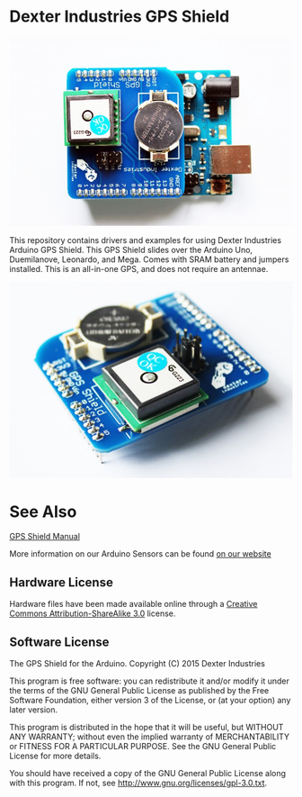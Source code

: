Dexter Industries GPS Shield
===================

![alt text](Arduino_GPS_Shield-On_Uno-800x533.jpg "The Dexter Industries GPS Arduino Shield")

This repository contains drivers and examples for using Dexter Industries Arduino GPS Shield.  This GPS Shield slides over the Arduino Uno, Duemilanove, Leonardo, and Mega. Comes with SRAM battery and jumpers installed. This is an all-in-one GPS, and does not require an antennae.

![alt text](Arduino_GPS_Shield-Side-2-800x555.jpg "The Dexter Industries GPS Arduino Shield")


See Also
========
[GPS Shield Manual](http://www.dexterindustries.com/manual/arduino-shields/gps-shield/)

More information on our Arduino Sensors can be found [on our website](http://www.dexterindustries.com/)


## Hardware License

Hardware files have been made available online through a [Creative Commons Attribution-ShareAlike 3.0](http://creativecommons.org/licenses/by-sa/3.0/) license.

## Software License

The GPS Shield for the Arduino. 
Copyright (C) 2015  Dexter Industries

This program is free software: you can redistribute it and/or modify
it under the terms of the GNU General Public License as published by
the Free Software Foundation, either version 3 of the License, or
(at your option) any later version.

This program is distributed in the hope that it will be useful,
but WITHOUT ANY WARRANTY; without even the implied warranty of
MERCHANTABILITY or FITNESS FOR A PARTICULAR PURPOSE.  See the
GNU General Public License for more details.

You should have received a copy of the GNU General Public License
along with this program.  If not, see <http://www.gnu.org/licenses/gpl-3.0.txt>.